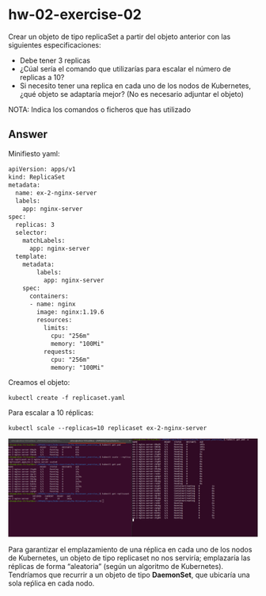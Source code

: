 # hw-02-exercise-02

Crear un objeto de tipo replicaSet a partir del objeto anterior con las siguientes especificaciones:

- Debe tener 3 replicas
- ¿Cúal sería el comando que utilizarías para escalar el número de replicas a 10?
- Si necesito tener una replica en cada uno de los nodos de Kubernetes, ¿qué objeto se adaptaría mejor? (No es necesario adjuntar el objeto)

NOTA: Indica los comandos o ficheros que has utilizado

## Answer

Minifiesto yaml:
~~~~
apiVersion: apps/v1
kind: ReplicaSet
metadata:
  name: ex-2-nginx-server
  labels: 
    app: nginx-server
spec:
  replicas: 3
  selector:
    matchLabels:
      app: nginx-server
  template:
    metadata:
        labels:
          app: nginx-server
    spec:
      containers:
      - name: nginx
        image: nginx:1.19.6
        resources:
          limits:
            cpu: "256m"
            memory: "100Mi"
          requests:
            cpu: "256m"
            memory: "100Mi"
~~~~

Creamos el objeto:
~~~
kubectl create -f replicaset.yaml
~~~

Para escalar a 10 réplicas:
~~~
kubectl scale --replicas=10 replicaset ex-2-nginx-server
~~~

![image](./images/screenshot_1.png)

Para garantizar el emplazamiento de una réplica en cada uno de los nodos de Kubernetes, un objeto de tipo replicaset no nos serviría;
emplazaría las réplicas de forma “aleatoria” (según un algoritmo de Kubernetes). Tendríamos que recurrir a un objeto de tipo **DaemonSet**, que ubicaría una sola reṕlica en cada nodo.
